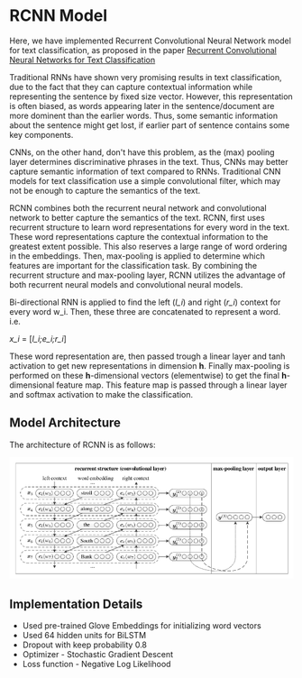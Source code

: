 # RCNN Model
Here, we have implemented Recurrent Convolutional Neural Network model for text classification, as proposed in the paper [Recurrent Convolutional Neural Networks for Text Classification](https://www.aaai.org/ocs/index.php/AAAI/AAAI15/paper/download/9745/9552)

Traditional RNNs have shown very promising results in text classification, due to the fact that they can capture contextual information while representing the sentence by fixed size vector. However, this representation is often biased, as words appearing later in the sentence/document are more dominent than the earlier words. Thus, some semantic information about the sentence might get lost, if earlier part of sentence contains some key components.

CNNs, on the other hand, don't have this problem, as the (max) pooling layer determines discriminative phrases in the text. Thus, CNNs may better capture semantic information of text compared to RNNs. Traditional CNN models for text classification use a simple convolutional filter, which may not be enough to capture the semantics of the text.

RCNN combines both the recurrent neural network and convolutional network to better capture the semantics of the text. RCNN, first uses recurrent structure to learn word representations for every word in the text. These word representations capture the contextual information to the greatest extent possible. This also reserves a large range of word ordering in the embeddings.
Then, max-pooling is applied to determine which features are important for the classification task. By combining the recurrent structure and max-pooling layer, RCNN utilizes the advantage of both recurrent neural models and convolutional neural models.

Bi-directional RNN is applied to find the left (*l_i*) and right (*r_i*) context for every word w_i. Then, these three are concatenated to represent a word. i.e.

*x_i* = [*l_i;e_i;r_i*]

These word representation are, then passed trough a linear layer and tanh activation to get new representations in dimension **h**. Finally max-pooling is performed on these **h**-dimensional vectors (elementwise) to get the final **h**-dimensional feature map.
This feature map is passed through a linear layer and softmax activation to make the classification.

## Model Architecture
The architecture of RCNN is as follows:

![TextRNN Architecture](images/RCNN.png)

## Implementation Details
- Used pre-trained Glove Embeddings for initializing word vectors
- Used 64 hidden units for BiLSTM
- Dropout with keep probability 0.8
- Optimizer - Stochastic Gradient Descent
- Loss function - Negative Log Likelihood